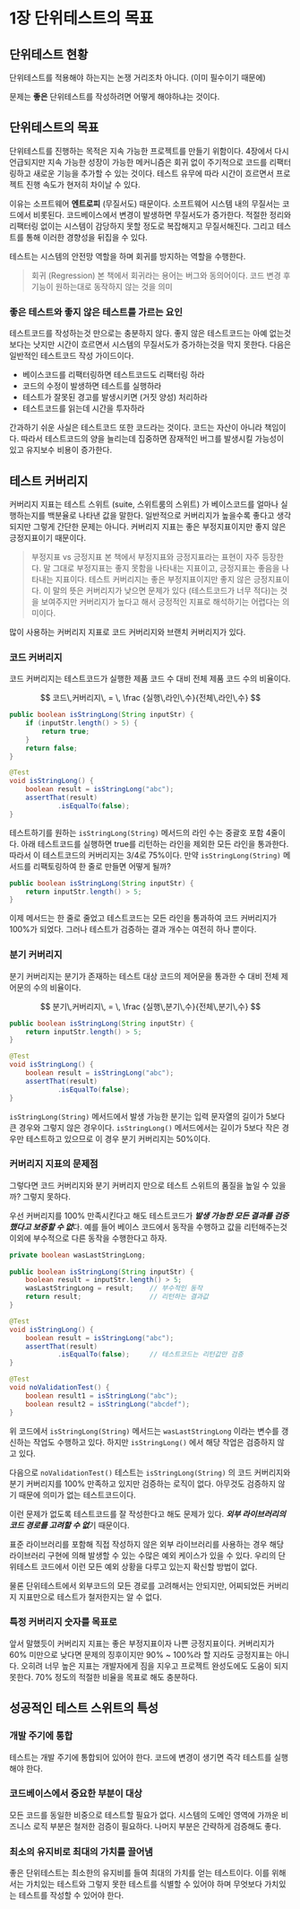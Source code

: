# 1장 단위테스트의 목표

## 단위테스트 현황

단위테스트를 적용해야 하는지는 논쟁 거리조차 아니다. (이미 필수이기 때문에) 

문제는 **좋은** 단위테스트를 작성하려면 어떻게 해야하냐는 것이다. 

## 단위테스트의 목표

단위테스트를 진행하는 목적은 지속 가능한 프로젝트를 만들기 위함이다. 4장에서 다시 언급되지만 지속 가능한 성장이 가능한 메커니즘은 회귀 없이 주기적으로 코드를 리팩터링하고 새로운 기능을 추가할 수 있는 것이다. 테스트 유무에 따라 시간이 흐르면서 프로젝트 진행 속도가 현저히 차이날 수 있다.

이유는 소프트웨어 **엔트로피** (무질서도) 때문이다. 소프트웨어 시스템 내의 무질서는 코드에서 비롯된다. 코드베이스에서 변경이 발생하면 무질서도가 증가한다. 적절한 정리와 리팩터링 없이는 시스템이 감당하지 못할 정도로 복잡해지고 무질서해진다. 그리고 테스트를 통해 이러한 경향성을 뒤집을 수 있다. 

테스트는 시스템의 안전망 역할을 하며 회귀를 방지하는 역할을 수행한다.

> 회귀 (Regression)
본 책에서 회귀라는 용어는 버그와 동의어이다. 코드 변경 후 기능이 원하는대로 동작하지 않는 것을 의미
> 

### 좋은 테스트와 좋지 않은 테스트를 가르는 요인

테스트코드를 작성하는것 만으로는 충분하지 않다. 좋지 않은 테스트코드는 아예 없는것 보다는 낫지만 시간이 흐르면서 시스템의 무질서도가 증가하는것을 막지 못한다. 다음은 일반적인 테스트코드 작성 가이드이다.

- 베이스코드를 리팩터링하면 테스트코드도 리팩터링 하라
- 코드의 수정이 발생하면 테스트를 실행하라
- 테스트가 잘못된 경고를 발생시키면 (거짓 양성) 처리하라
- 테스트코드를 읽는데 시간을 투자하라

간과하기 쉬운 사실은 테스트코드 또한 코드라는 것이다. 코드는 자산이 아니라 책임이다. 따라서 테스트코드의 양을 늘리는데 집중하면 잠재적인 버그를 발생시킬 가능성이 있고 유지보수 비용이 증가한다. 

## 테스트 커버리지

커버리지 지표는 테스트 스위트 (suite, 스위트룸의 스위트) 가 베이스코드를 얼마나 실행하는지를 백분율로 나타낸 값을 말한다. 일반적으로 커버리지가 높을수록 좋다고 생각되지만 그렇게 간단한 문제는 아니다. 커버리지 지표는 좋은 부정지표이지만 좋지 않은 긍정지표이기 때문이다.

> 부정지표 vs 긍정지표
본 책에서 부정지표와 긍정지표라는 표현이 자주 등장한다. 말 그대로 부정지표는 좋지 못함을 나타내는 지표이고, 긍정지표는 좋음을 나타내는 지표이다.
테스트 커버리지는 좋은 부정지표이지만 좋지 않은 긍정지표이다. 이 말의 뜻은 커버리지가 낮으면 문제가 있다 (테스트코드가 너무 적다)는 것을 보여주지만 커버리지가 높다고 해서 긍정적인 지표로 해석하기는 어렵다는 의미이다.
> 

많이 사용하는 커버리지 지표로 코드 커버리지와 브랜치 커버리지가 있다.

### 코드 커버리지

코드 커버리지는 테스트코드가 실행한 제품 코드 수 대비 전체 제품 코드 수의 비율이다.

$$
코드\,커버리지\, = \, \frac {실행\,라인\,수}{전체\,라인\,수}
$$

```java
public boolean isStringLong(String inputStr) {
    if (inputStr.length() > 5) {
        return true;
    }
    return false;
}

@Test
void isStringLong() {
    boolean result = isStringLong("abc");
    assertThat(result)
            .isEqualTo(false);
}
```

테스트하기를 원하는 `isStringLong(String)` 메서드의 라인 수는 중괄호 포함 4줄이다. 아래 테스트코드를 실행하면 true를 리턴하는 라인을 제외한 모든 라인을 통과한다. 따라서 이 테스트코드의 커버리지는 3/4로 75%이다. 만약 `isStringLong(String)` 메서드를 리팩토링하여 한 줄로 만들면 어떻게 될까?

```java
public boolean isStringLong(String inputStr) {
    return inputStr.length() > 5;
}
```

이제 메서드는 한 줄로 줄었고 테스트코드는 모든 라인을 통과하여 코드 커버리지가 100%가 되었다. 그러나 테스트가 검증하는 결과 개수는 여전히 하나 뿐이다.

### 분기 커버리지

분기 커버리지는 분기가 존재하는 테스트 대상 코드의 제어문을 통과한 수 대비 전체 제어문의 수의 비율이다.

$$
분기\,커버리지\, = \, \frac {실행\,분기\,수}{전체\,분기\,수}
$$

```java
public boolean isStringLong(String inputStr) {
    return inputStr.length() > 5;
}

@Test
void isStringLong() {
    boolean result = isStringLong("abc");
    assertThat(result)
            .isEqualTo(false);
}
```

`isStringLong(String)` 메서드에서 발생 가능한 분기는 입력 문자열의 길이가 5보다 큰 경우와 그렇지 않은 경우이다. `isStringLong()` 메서드에서는 길이가 5보다 작은 경우만 테스트하고 있으므로 이 경우 분기 커버리지는 50%이다. 

### 커버리지 지표의 문제점

그렇다면 코드 커버리지와 분기 커버리지 만으로 테스트 스위트의 품질을 높일 수 있을까? 그렇지 못하다. 

우선 커버리지를 100% 만족시킨다고 해도 테스트코드가 ***발생 가능한 모든 결과를 검증했다고 보증할 수 없***다. 예를 들어 베이스 코드에서 동작을 수행하고 값을 리턴해주는것 이외에 부수적으로 다른 동작을 수행한다고 하자.

```java
private boolean wasLastStringLong;
    
public boolean isStringLong(String inputStr) {
    boolean result = inputStr.length() > 5;
    wasLastStringLong = result;    // 부수적인 동작
    return result;                 // 리턴하는 결과값
}

@Test
void isStringLong() {
    boolean result = isStringLong("abc");
    assertThat(result)
            .isEqualTo(false);     // 테스트코드는 리턴값만 검증
}

@Test
void noValidationTest() {
    boolean result1 = isStringLong("abc");
    boolean result2 = isStringLong("abcdef");
}
```

위 코드에서 `isStringLong(String)` 메서드는 `wasLastStringLong` 이라는 변수를 갱신하는 작업도 수행하고 있다. 하지만 `isStringLong()` 에서 해당 작업은 검증하지 않고 있다. 

다음으로 `noValidationTest()` 테스트는 `isStringLong(String)` 의 코드 커버리지와 분기 커버리지를 100% 만족하고 있지만 검증하는 로직이 없다. 아무것도 검증하지 않기 때문에 의미가 없는 테스트코드이다. 

이런 문제가 없도록 테스트코드를 잘 작성한다고 해도 문제가 있다. ***외부 라이브러리의 코드 경로를 고려할 수 없***기 때문이다. 

표준 라이브러리를 포함해 직접 작성하지 않은 외부 라이브러리를 사용하는 경우 해당 라이브러리 구현에 의해 발생할 수 있는 수많은 예외 케이스가 있을 수 있다. 우리의 단위테스트 코드에서 이런 모든 예외 상황을 다루고 있는지 확신할 방법이 없다. 

물론 단위테스트에서 외부코드의 모든 경로를 고려해서는 안되지만, 어찌되었든 커버리지 지표만으로 테스트가 철저한지는 알 수 없다.

### 특정 커버리지 숫자를 목표로

앞서 말했듯이 커버리지 지표는 좋은 부정지표이자 나쁜 긍정지표이다. 커버리지가 60% 미만으로 낮다면 문제의 징후이지만 90% ~ 100%라 할 지라도 긍정지표는 아니다. 오히려 너무 높은 지표는 개발자에게 짐을 지우고 프로젝트 완성도에도 도움이 되지 못한다. 70% 정도의 적절한 비율을 목표로 해도 충분하다. 

## 성공적인 테스트 스위트의 특성

### 개발 주기에 통합

테스트는 개발 주기에 통합되어 있어야 한다. 코드에 변경이 생기면 즉각 테스트를 실행해야 한다.

### 코드베이스에서 중요한 부분이 대상

모든 코드를 동일한 비중으로 테스트할 필요가 없다. 시스템의 도메인 영역에 가까운 비즈니스 로직 부분은 철저한 검증이 필요하다. 나머지 부분은 간략하게 검증해도 좋다. 

### 최소의 유지비로 최대의 가치를 끌어냄

좋은 단위테스트는 최소한의 유지비를 들여 최대의 가치를 얻는 테스트이다. 이를 위해서는 가치있는 테스트와 그렇지 못한 테스트를 식별할 수 있어야 하며 무엇보다 가치있는 테스트를 작성할 수 있어야 한다.